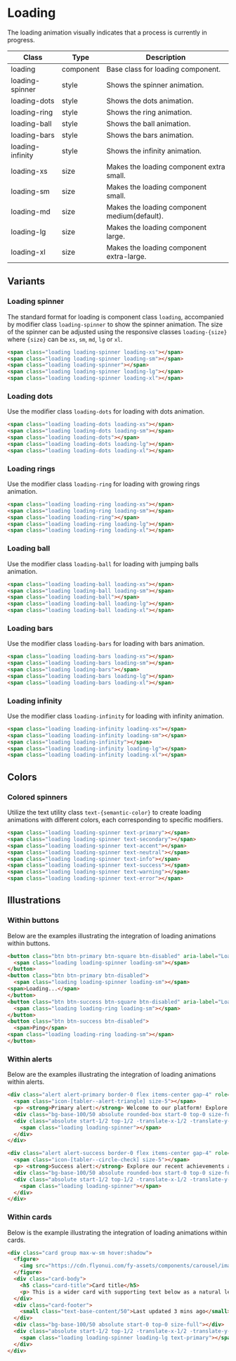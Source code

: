 # Loading

The loading animation visually indicates that a process is currently in progress.

<!-- Class table -->

| Class | Type | Description |
| --- | --- | --- |
| loading | component | Base class for loading component. |
| loading-spinner | style | Shows the spinner animation. |
| loading-dots | style | Shows the dots animation. |
| loading-ring | style | Shows the ring animation. |
| loading-ball | style | Shows the ball animation. |
| loading-bars | style | Shows the bars animation. |
| loading-infinity | style | Shows the infinity animation. |
| loading-xs | size | Makes the loading component extra small. |
| loading-sm | size | Makes the loading component small. |
| loading-md | size | Makes the loading component medium(default). |
| loading-lg | size | Makes the loading component large. |
| loading-xl | size | Makes the loading component extra-large. |


<!-------------------- Variants -------------------->

## Variants

<!-- Loading spinner -->

### Loading spinner

The standard format for loading is component class `loading`, accompanied by modifier class `loading-spinner` to show the
spinner animation. The size of the spinner can be adjusted using the responsive classes `loading-{size}` where `{size}`
can be `xs`, `sm`, `md`, `lg`  or `xl`.

```html
<span class="loading loading-spinner loading-xs"></span>
<span class="loading loading-spinner loading-sm"></span>
<span class="loading loading-spinner"></span>
<span class="loading loading-spinner loading-lg"></span>
<span class="loading loading-spinner loading-xl"></span>
```

<!-- Loading dots -->

### Loading dots

Use the modifier class `loading-dots` for loading with dots animation.

```html
<span class="loading loading-dots loading-xs"></span>
<span class="loading loading-dots loading-sm"></span>
<span class="loading loading-dots"></span>
<span class="loading loading-dots loading-lg"></span>
<span class="loading loading-dots loading-xl"></span>
```

<!-- Loading rings -->

### Loading rings

Use the modifier class `loading-ring` for loading with growing rings animation.

```html
<span class="loading loading-ring loading-xs"></span>
<span class="loading loading-ring loading-sm"></span>
<span class="loading loading-ring"></span>
<span class="loading loading-ring loading-lg"></span>
<span class="loading loading-ring loading-xl"></span>
```

<!-- Loading ball -->

### Loading ball

Use the modifier class `loading-ball` for loading with jumping balls animation.

```html
<span class="loading loading-ball loading-xs"></span>
<span class="loading loading-ball loading-sm"></span>
<span class="loading loading-ball"></span>
<span class="loading loading-ball loading-lg"></span>
<span class="loading loading-ball loading-xl"></span>
```

<!-- Loading bars -->

### Loading bars

Use the modifier class `loading-bars` for loading with bars animation.

```html
<span class="loading loading-bars loading-xs"></span>
<span class="loading loading-bars loading-sm"></span>
<span class="loading loading-bars"></span>
<span class="loading loading-bars loading-lg"></span>
<span class="loading loading-bars loading-xl"></span>
```

<!-- Loading infinity -->

### Loading infinity

Use the modifier class `loading-infinity` for loading with infinity animation.

```html
<span class="loading loading-infinity loading-xs"></span>
<span class="loading loading-infinity loading-sm"></span>
<span class="loading loading-infinity"></span>
<span class="loading loading-infinity loading-lg"></span>
<span class="loading loading-infinity loading-xl"></span>
```

<!-------------------- Colors -------------------->

## Colors

<!-- Colored spinners -->

### Colored spinners

Utilize the text utility class `text-{semantic-color}` to create loading animations with different colors, each corresponding to specific modifiers.

```html
<span class="loading loading-spinner text-primary"></span>
<span class="loading loading-spinner text-secondary"></span>
<span class="loading loading-spinner text-accent"></span>
<span class="loading loading-spinner text-neutral"></span>
<span class="loading loading-spinner text-info"></span>
<span class="loading loading-spinner text-success"></span>
<span class="loading loading-spinner text-warning"></span>
<span class="loading loading-spinner text-error"></span>
```

<!-- Illustrations -->

## Illustrations

<!-- Within buttons -->

### Within buttons

Below are the examples illustrating the integration of loading animations within buttons.

```html
<button class="btn btn-primary btn-square btn-disabled" aria-label="Loading Button">
  <span class="loading loading-spinner loading-sm"></span>
</button>
<button class="btn btn-primary btn-disabled">
  <span class="loading loading-spinner loading-sm"></span>
<span>Loading...</span>
</button>
<button class="btn btn-success btn-square btn-disabled" aria-label="Loading Button">
  <span class="loading loading-ring loading-sm"></span>
</button>
<button class="btn btn-success btn-disabled">
  <span>Ping</span>
<span class="loading loading-ring loading-sm"></span>
</button>
```

<!-- Within alerts -->

### Within alerts

Below are the examples illustrating the integration of loading animations within alerts.

```html
<div class="alert alert-primary border-0 flex items-center gap-4" role="alert">
  <span class="icon-[tabler--alert-triangle] size-5"></span>
  <p> <strong>Primary alert:</strong> Welcome to our platform! Explore our latest features and updates. </p>
  <div class="bg-base-100/50 absolute rounded-box start-0 top-0 size-full"></div>
  <div class="absolute start-1/2 top-1/2 -translate-x-1/2 -translate-y-1/2 transform">
    <span class="loading loading-spinner"></span>
  </div>
</div>

<div class="alert alert-success border-0 flex items-center gap-4" role="alert">
  <span class="icon-[tabler--circle-check] size-5"></span>
  <p> <strong>Success alert:</strong> Explore our recent achievements and upcoming events. </p>
  <div class="bg-base-100/50 absolute rounded-box start-0 top-0 size-full"></div>
  <div class="absolute start-1/2 top-1/2 -translate-x-1/2 -translate-y-1/2 transform">
    <span class="loading loading-spinner"></span>
  </div>
</div>
```

<!-- Within cards -->

### Within cards

Below is the example illustrating the integration of loading animations within cards.

```html
<div class="card group max-w-sm hover:shadow">
  <figure>
    <img src="https://cdn.flyonui.com/fy-assets/components/carousel/image-7.png" alt="Album" class="transition-transform duration-500 group-hover:scale-105" />
  </figure>
  <div class="card-body">
    <h5 class="card-title">Card title</h5>
    <p> This is a wider card with supporting text below as a natural lead-in to additional content. This content is a little bit longer. </p>
  </div>
  <div class="card-footer">
    <small class="text-base-content/50">Last updated 3 mins ago</small>
  </div>
  <div class="bg-base-100/50 absolute start-0 top-0 size-full"></div>
  <div class="absolute start-1/2 top-1/2 -translate-x-1/2 -translate-y-1/2 transform">
    <span class="loading loading-spinner loading-lg text-primary"></span>
  </div>
</div>
```
